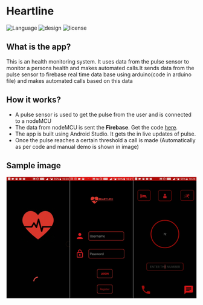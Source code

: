 # Heartline
![Language](https://img.shields.io/badge/language-java-red.svg)
![design](https://img.shields.io/badge/design-xml-red.svg)
![license](https://img.shields.io/badge/license-MIT-red.svg)
## What is the app?
This is an health monitoring system. It uses data from the pulse sensor to monitor a persons health and makes automated calls.It sends data from the pulse sensor to firebase real time data base using arduino(code in arduino file) and makes automated calls based on this data

## How it works?
* A pulse sensor is used to get the pulse from the user and is connected to a nodeMCU
* The data from nodeMCU is sent the **Firebase**. Get the code [here](https://github.com/maha2000/Arduino-codes/blob/master/pulse%20sensor%20to%20firebase%20code).
* The app is built using Android Studio. It gets the in live updates of pulse.
* Once the pulse reaches a certain threshold a call is made (Automatically as per code and manual demo is shown in image)

## Sample image
<img src="readmeimages/heartliness.jpg">

